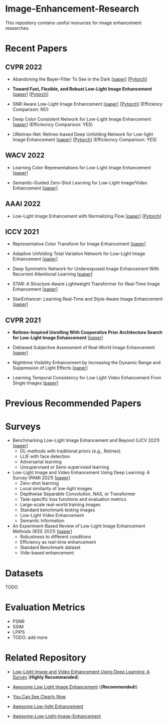 # Image-Enhancement-Research
This repository contains useful resources for image enhancement researches.

# Recent Papers

## CVPR 2022
* Abandoning the Bayer-Filter To See in the Dark [[paper](https://openaccess.thecvf.com/content/CVPR2022/papers/Dong_Abandoning_the_Bayer-Filter_To_See_in_the_Dark_CVPR_2022_paper.pdf)] [[Pytorch](https://github.com/TCL-AILab/Abandon_Bayer-Filter_See_in_the_Dark)]

* **Toward Fast, Flexible, and Robust Low-Light Image Enhancement** [[paper](https://openaccess.thecvf.com/content/CVPR2022/papers/Ma_Toward_Fast_Flexible_and_Robust_Low-Light_Image_Enhancement_CVPR_2022_paper.pdf)] [[Pytorch](https://github.com/tengyu1998/SCI)]

* SNR-Aware Low-Light Image Enhancement [[paper](https://openaccess.thecvf.com/content/CVPR2022/papers/Xu_SNR-Aware_Low-Light_Image_Enhancement_CVPR_2022_paper.pdf)] [[Pytorch](https://github.com/dvlab-research/SNR-Aware-Low-Light-Enhance)] (Efficiency Comparison: NO)

* Deep Color Consistent Network for Low-Light Image Enhancement [[paper](https://openaccess.thecvf.com/content/CVPR2022/papers/Zhang_Deep_Color_Consistent_Network_for_Low-Light_Image_Enhancement_CVPR_2022_paper.pdf)] (Efficiecncy Comparison: YES)

* URetinex-Net: Retinex-based Deep Unfolding Network for Low-light Image Enhancement [[paper](https://openaccess.thecvf.com/content/CVPR2022/papers/Wu_URetinex-Net_Retinex-Based_Deep_Unfolding_Network_for_Low-Light_Image_Enhancement_CVPR_2022_paper.pdf)] [[Pytorch](https://github.com/AndersonYong/URetinex-Net)] (Efficiecncy Comparison: YES)


## WACV 2022
* Learning Color Representations for Low-Light Image Enhancement [[paper](https://openaccess.thecvf.com/content/WACV2022/papers/Kim_Learning_Color_Representations_for_Low-Light_Image_Enhancement_WACV_2022_paper.pdf)]

* Semantic-Guided Zero-Shot Learning for Low-Light Image/Video Enhancement [[paper](https://arxiv.org/pdf/2110.00970.pdf)]

## AAAI 2022
* Low-Light Image Enhancement with Normalizing Flow [[paper](https://arxiv.org/pdf/2109.05923.pdf)] [[Pytorch](https://github.com/wyf0912/LLFlow)]

## ICCV 2021
* Representative Color Transform for Image Enhancement [[paper](https://openaccess.thecvf.com/content/ICCV2021/papers/Kim_Representative_Color_Transform_for_Image_Enhancement_ICCV_2021_paper.pdf)]

* Adaptive Unfolding Total Variation Network for Low-Light Image Enhancement [[paper](https://openaccess.thecvf.com/content/ICCV2021/papers/Zheng_Adaptive_Unfolding_Total_Variation_Network_for_Low-Light_Image_Enhancement_ICCV_2021_paper.pdf)]

* Deep Symmetric Network for Underexposed Image Enhancement With Recurrent Attentional Learning [[paper](https://openaccess.thecvf.com/content/ICCV2021/papers/Zhao_Deep_Symmetric_Network_for_Underexposed_Image_Enhancement_With_Recurrent_Attentional_ICCV_2021_paper.pdf)]

* STAR: A Structure-Aware Lightweight Transformer for Real-Time Image Enhancement [[paper](https://openaccess.thecvf.com/content/ICCV2021/papers/Zhang_STAR_A_Structure-Aware_Lightweight_Transformer_for_Real-Time_Image_Enhancement_ICCV_2021_paper.pdf)]

* StarEnhancer: Learning Real-Time and Style-Aware Image Enhancement [[paper](https://openaccess.thecvf.com/content/ICCV2021/papers/Song_StarEnhancer_Learning_Real-Time_and_Style-Aware_Image_Enhancement_ICCV_2021_paper.pdf)]

## CVPR 2021
* **Retinex-Inspired Unrolling With Cooperative Prior Architecture Search for Low-Light Image Enhancement** [[paper](https://openaccess.thecvf.com/content/CVPR2021/papers/Liu_Retinex-Inspired_Unrolling_With_Cooperative_Prior_Architecture_Search_for_Low-Light_Image_CVPR_2021_paper.pdf)]

* Debiased Subjective Assessment of Real-World Image Enhancement [[paper](https://openaccess.thecvf.com/content/CVPR2021/papers/Cao_Debiased_Subjective_Assessment_of_Real-World_Image_Enhancement_CVPR_2021_paper.pdf)]

* Nighttime Visibility Enhancement by Increasing the Dynamic Range and Suppression of Light Effects [[paper](https://openaccess.thecvf.com/content/CVPR2021/papers/Sharma_Nighttime_Visibility_Enhancement_by_Increasing_the_Dynamic_Range_and_Suppression_CVPR_2021_paper.pdf)]

* Learning Temporal Consistency for Low Light Video Enhancement From Single Images [[paper](https://openaccess.thecvf.com/content/CVPR2021/papers/Zhang_Learning_Temporal_Consistency_for_Low_Light_Video_Enhancement_From_Single_CVPR_2021_paper.pdf)]

# Previous Recommended Papers


# Surveys
* Benchmarking Low-Light Image Enhancement and Beyond (IJCV 2021) [[paper](https://link.springer.com/content/pdf/10.1007/s11263-020-01418-8.pdf)]
  * DL-methods with traditional priors (e.g., Retinex)
  * LLIE with face detection
  * Adversarial learning
  * Unsupervised or Semi-supervised learning
* Low-Light Image and Video Enhancement Using Deep Learning: A Survey (PAMI 2021) [[paper](https://ieeexplore.ieee.org/stamp/stamp.jsp?tp=&arnumber=9609683)]
  * Zero-shot learning
  * Local similarity of low-light images
  * Depthwise Separable Convolution, NAS, or Transformer
  * Task-specific loss functions and evaluation metrics
  * Large-scale real-world training images
  * Standard benchmark testing images
  * Low-Light Video Enhancement
  * Semantic Information
* An Experiment-Based Review of Low-Light Image Enhancement Methods (IEEE 2021) [[paper](https://ieeexplore.ieee.org/stamp/stamp.jsp?arnumber=9088214)]
  * Robustness to different conditions
  * Efficiency as real-time enhancement
  * Standard Benchmark dataset
  * Vide-based enhancement

# Datasets
TODO

# Evaluation Metrics
  * PSNR 
  * SSIM
  * LPIPS 
  * TODO: add more

# Related Repository

* [Low-Light Image and Video Enhancement Using Deep Learning: A Survey](https://github.com/Li-Chongyi/Lighting-the-Darkness-in-the-Deep-Learning-Era-Open) (**Highly Recommended**)

* [Awesome Low Light Image Enhancement](https://github.com/dawnlh/awesome-low-light-image-enhancement) ((**Recommended**))

* [You Can See Clearly Now](https://github.com/cxtalk/You-Can-See-Clearly-Now)

* [Awesome Low-light Enhancement](https://github.com/Elin24/Awesome-Low-Light-Enhancement)

* [Awesome-Low-Light-Image-Enhancement](https://github.com/cqwly/Awesome-Low-Light-Image-Enhancement)
